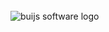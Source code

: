 <br />
<img src="https://github.com/buijs-dev/klutter/blob/develop/.github/assets/metadata/icon/klutter_logo.png?raw=true" alt="buijs software logo" />
